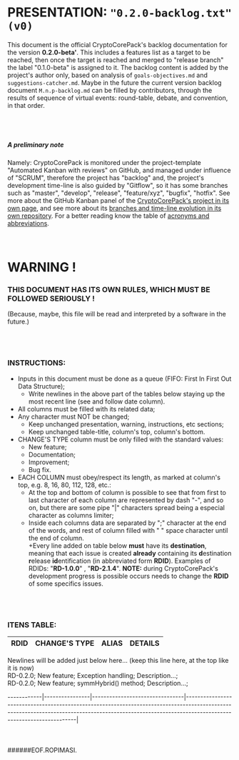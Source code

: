 # PRESENTATION: `"0.2.0-backlog.txt" (v0)`
This document is the official CryptoCorePack's backlog documentation for the version **0.2.0-beta'**. This includes a features list as a target to be reached, then once the target is reached and merged to "release branch" the label "0.1.0-beta" is assigned to it. The backlog content is added by the project's author only, based on analysis of `goals-objectives.md` and `suggestions-catcher.md`. Maybe in the future the current version backlog document `M.n.p-backlog.md` can be filled by contributors, through the results of sequence of virtual events: round-table, debate, and convention, in that order.  
&nbsp;  
&nbsp;  
&nbsp;  
##### A preliminary note
Namely: CryptoCorePack is monitored under the project-template "Automated Kanban with reviews" on GitHub, and managed under influence of "SCRUM", therefore the project has "backlog" and, the project's development time-line is also guided by "Gitflow", so it has some branches such as "master", "develop", "release", "feature/xyz", "bugfix", "hotfix". See more about the GitHub Kanban panel of the [CryptoCorePack's project in its own page](https://github.com/users/ROPIMASI/projects/9), and see more about its [branches and time-line evolution in its own repository](https://github.com/ROPIMASI/CryptoCorePack). For a better reading know the table of [acronyms and abbreviations](https://github.com/ROPIMASI/CryptoCorePack/tree/master/documentation/acronyms-abbreviations.txt).
&nbsp;  
&nbsp;  
&nbsp;  
# WARNING !
### THIS DOCUMENT HAS ITS OWN RULES, WHICH MUST BE FOLLOWED SERIOUSLY !
(Because, maybe, this file will be read and interpreted by a software in the future.)  
&nbsp;  
&nbsp;  
&nbsp;  
### INSTRUCTIONS:
+ Inputs in this document must be done as a queue (FIFO: First In First Out Data Structure);
  - Write newlines in the above part of the tables below staying up the most recent line (see and follow date column).  
+ All columns must be filled with its related data;
+ Any character must NOT be changed;
  - Keep unchanged presentation, warning, instructions, etc sections;
  - Keep unchanged table-title, column's top, column's bottom.  
+ CHANGE'S TYPE column must be only filled with the standard values:
  - New feature;
  - Documentation;
  - Improvement;
  - Bug fix.  
+ EACH COLUMN must obey/respect its length, as marked at column's top, e.g. 8, 16, 80, 112, 128, etc.:
  - At the top and bottom of column is possible to see that from first to last character of each column are represented by dash "-", and so on, but there are some pipe "|" characters spread being a especial character as columns limiter;
  - Inside each columns data are separated by ";" character at the end of the words, and rest of column filled with " " space character until the end of column.  
+Every line added on table below **must** have its **destination**, meaning that each issue is created **already** containing its **d**estination **r**elease **id**entification (in abbreviated form **RDID**). Examples of RDIDs: "**RD-1.0.0**" , "**RD-2.1.4**". **NOTE:** during CryptoCorePack's development progress is possible occurs needs to change the **RDID** of some specifics issues.  
&nbsp;  
&nbsp;  
&nbsp;  
### ITENS TABLE:
RDID        |CHANGE'S TYPE   |ALIAS                           |DETAILS  
------------|----------------|--------------------------------|----------------------------------------------------------------------------------------------------------------------------------------------------------------------------------------------------|  
                                                                                                                                                                                                                                                                      
Newlines will be added just below here... (keep this line here, at the top like it is now)  
RD-0.2.0;    New feature;     Exception handling;              Description...;  
RD-0.2.0;    New feature;     symmHybrid() method;             Description...;  
                                                                                                                                                                      
------------|----------------|--------------------------------|----------------------------------------------------------------------------------------------------------------------------------------------------------------------------------------------------|  
&nbsp;  
&nbsp;  
&nbsp;  
######EOF.ROPIMASI.  